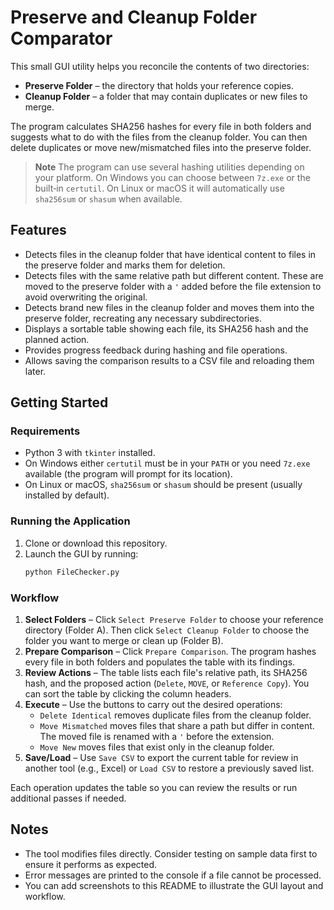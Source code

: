 # Preserve and Cleanup Folder Comparator

This small GUI utility helps you reconcile the contents of two directories:

* **Preserve Folder** – the directory that holds your reference copies.
* **Cleanup Folder** – a folder that may contain duplicates or new files to merge.

The program calculates SHA256 hashes for every file in both folders and suggests
what to do with the files from the cleanup folder. You can then delete duplicates
or move new/mismatched files into the preserve folder.

> **Note**
> The program can use several hashing utilities depending on your platform.
> On Windows you can choose between `7z.exe` or the built‑in `certutil`.
> On Linux or macOS it will automatically use `sha256sum` or `shasum` when
> available.

## Features

- Detects files in the cleanup folder that have identical content to files in the
  preserve folder and marks them for deletion.
- Detects files with the same relative path but different content. These are
  moved to the preserve folder with a `'` added before the file extension to
  avoid overwriting the original.
- Detects brand new files in the cleanup folder and moves them into the preserve
  folder, recreating any necessary subdirectories.
- Displays a sortable table showing each file, its SHA256 hash and the planned
  action.
- Provides progress feedback during hashing and file operations.
- Allows saving the comparison results to a CSV file and reloading them later.

## Getting Started

### Requirements

- Python 3 with `tkinter` installed.
- On Windows either `certutil` must be in your `PATH` or you need `7z.exe`
  available (the program will prompt for its location).
- On Linux or macOS, `sha256sum` or `shasum` should be present (usually
  installed by default).

### Running the Application

1. Clone or download this repository.
2. Launch the GUI by running:
   ```bash
   python FileChecker.py
   ```

### Workflow

1. **Select Folders** – Click `Select Preserve Folder` to choose your reference
   directory (Folder A). Then click `Select Cleanup Folder` to choose the folder
   you want to merge or clean up (Folder B).
2. **Prepare Comparison** – Click `Prepare Comparison`. The program hashes every
   file in both folders and populates the table with its findings.
3. **Review Actions** – The table lists each file's relative path, its SHA256
   hash, and the proposed action (`Delete`, `MOVE`, or `Reference Copy`). You can
   sort the table by clicking the column headers.
4. **Execute** – Use the buttons to carry out the desired operations:
   - `Delete Identical` removes duplicate files from the cleanup folder.
   - `Move Mismatched` moves files that share a path but differ in content. The
     moved file is renamed with a `'` before the extension.
   - `Move New` moves files that exist only in the cleanup folder.
5. **Save/Load** – Use `Save CSV` to export the current table for review in
   another tool (e.g., Excel) or `Load CSV` to restore a previously saved list.

Each operation updates the table so you can review the results or run additional
passes if needed.

## Notes

- The tool modifies files directly. Consider testing on sample data first to
  ensure it performs as expected.
- Error messages are printed to the console if a file cannot be processed.
- You can add screenshots to this README to illustrate the GUI layout and
  workflow.

